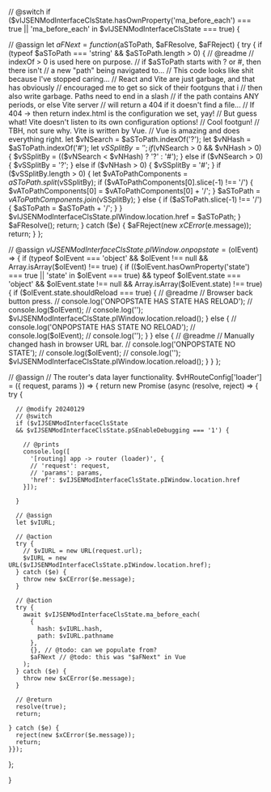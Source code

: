 // @switch
if ($vIJSENModInterfaceClsState.hasOwnProperty('ma_before_each') === true
|| 'ma_before_each' in $vIJSENModInterfaceClsState === true) {
  
  // @assign
  let $aFNext = function ($aSToPath, $aFResolve, $aFReject) {
    try {
      if (typeof $aSToPath === 'string'
      && $aSToPath.length > 0) {
        // @readme
        //  indexOf > 0 is used here on purpose.
        //  if $aSToPath starts with ? or #, then there isn't
        //  a new "path" being navigated to...
        //  This code looks like shit because I've stopped caring...
        //  React and Vite are just garbage, and that has obviously
        //  encouraged me to get so sick of their footguns that i
        //  then also write garbage. Paths need to end in a slash
        //  if the path contains ANY periods, or else Vite server
        //  will return a 404 if it doesn't find a file...
        //  If 404 -> then return index.html is the configuration we set, yay!
        //  But guess what! Vite doesn't listen to its own configuration options!
        //  Cool footgun!
        //  TBH, not sure why. Vite is written by Vue.
        //  Vue is amazing and does everything right.
        let $vNSearch = $aSToPath.indexOf('?');
        let $vNHash = $aSToPath.indexOf('#');
        let $vSSplitBy = '';
        if ($vNSearch > 0 && $vNHash > 0) {
          $vSSplitBy = (($vNSearch < $vNHash) ? '?' : '#');
        } else if ($vNSearch > 0) {
          $vSSplitBy = '?';
        } else if ($vNHash > 0) {
          $vSSplitBy = '#';
        }
        if ($vSSplitBy.length > 0) {
          let $vAToPathComponents = $aSToPath.split($vSSplitBy);
          if ($vAToPathComponents[0].slice(-1) !== '/') {
            $vAToPathComponents[0] = $vAToPathComponents[0] + '/';
          }
          $aSToPath = $vAToPathComponents.join($vSSplitBy);
        } else {
          if ($aSToPath.slice(-1) !== '/') {
            $aSToPath = $aSToPath + '/';
          }
        }
        $vIJSENModInterfaceClsState.pIWindow.location.href = $aSToPath;
      }
      $aFResolve();
      return;
    } catch ($e) {
      $aFReject(new $xCError($e.message));
      return;
    }
  };
  
  // @assign
  $vIJSENModInterfaceClsState.pIWindow.onpopstate = ($oIEvent) => {
    if (typeof $oIEvent === 'object'
    && $oIEvent !== null
    && Array.isArray($oIEvent) !== true) {
      if (($oIEvent.hasOwnProperty('state') === true
      || 'state' in $oIEvent === true)
      && typeof $oIEvent.state === 'object'
      && $oIEvent.state !== null
      && Array.isArray($oIEvent.state) !== true) {
        if ($oIEvent.state.shouldReload === true) {
          // @readme
          //  Browser back button press.
          // console.log('ONPOPSTATE HAS STATE HAS RELOAD');
          // console.log($oIEvent);
          // console.log('');
          $vIJSENModInterfaceClsState.pIWindow.location.reload();
        } else {
          // console.log('ONPOPSTATE HAS STATE NO RELOAD');
          // console.log($oIEvent);
          // console.log('');
        }
      } else {
        // @readme
        //  Manually changed hash in browser URL bar.
        // console.log('ONPOPSTATE NO STATE');
        // console.log($oIEvent);
        // console.log('');
        $vIJSENModInterfaceClsState.pIWindow.location.reload();
      }
    }
  };
  
  // @assign
  //  The router's data layer functionality.
  $vHRouteConfig['loader'] = ({ request, params }) => {
    return new Promise (async (resolve, reject) => {
    try {
      
      // @modify 20240129
      // @switch
      if ($vIJSENModInterfaceClsState
      && $vIJSENModInterfaceClsState.pSEnableDebugging === '1') {
        
        // @prints
        console.log([
          '[routing] app -> router (loader)', {
          // 'request': request,
          // 'params': params,
          'href': $vIJSENModInterfaceClsState.pIWindow.location.href
        }]);
        
      }
      
      // @assign
      let $vIURL;
      
      // @action
      try {
        // $vIURL = new URL(request.url);
        $vIURL = new URL($vIJSENModInterfaceClsState.pIWindow.location.href);
      } catch ($e) {
        throw new $xCError($e.message);
      }
      
      // @action
      try {
        await $vIJSENModInterfaceClsState.ma_before_each(
          {
            hash: $vIURL.hash,
            path: $vIURL.pathname
          },
          {}, // @todo: can we populate from?
          $aFNext // @todo: this was "$aFNext" in Vue
        );
      } catch ($e) {
        throw new $xCError($e.message);
      }
      
      // @return
      resolve(true);
      return;
      
    } catch ($e) {
      reject(new $xCError($e.message));
      return;
    }});
  };
  
}
